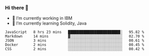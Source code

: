 ### Hi there 👋

<!--
**mathcodeman/mathcodeman** is a ✨ _special_ ✨ repository because its `README.md` (this file) appears on your GitHub profile.

Here are some ideas to get you started:

- 🔭 I’m currently working on ...
- 🌱 I’m currently learning ...
- 👯 I’m looking to collaborate on ...
- 🤔 I’m looking for help with ...
- 💬 Ask me about ...
- 📫 How to reach me: ...
- 😄 Pronouns: ...
- ⚡ Fun fact: ...
-->

- 🔭 I’m currently working in IBM
- 🌱 I’m currently learning Solidity, Java

<!--START_SECTION:waka-->

```text
JavaScript   8 hrs 23 mins   ████████████████████████░   95.82 %
Markdown     14 mins         ▓░░░░░░░░░░░░░░░░░░░░░░░░   02.70 %
JSON         3 mins          ░░░░░░░░░░░░░░░░░░░░░░░░░   00.61 %
Docker       2 mins          ░░░░░░░░░░░░░░░░░░░░░░░░░   00.45 %
CSS          2 mins          ░░░░░░░░░░░░░░░░░░░░░░░░░   00.42 %
```

<!--END_SECTION:waka-->
